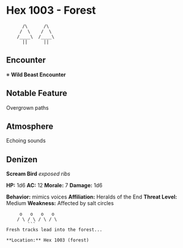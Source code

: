 # Hex 1003 - Forest
```
      /\      /\
     /  \    /  \
    /____\  /____\
      ||      ||
```

## Encounter

※ **Wild Beast Encounter**

## Notable Feature

Overgrown paths

## Atmosphere

Echoing sounds

## Denizen

**Scream Bird**
*exposed ribs*

**HP:** 1d6 **AC:** 12 **Morale:** 7
**Damage:** 1d6

**Behavior:** mimics voices
**Affiliation:** Heralds of the End
**Threat Level:** Medium
**Weakness:** Affected by salt circles

```
     o   o   o   o
    / \ / \ / \ / \
        ```
Fresh tracks lead into the forest...

**Location:** Hex 1003 (forest)
